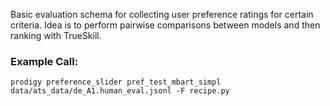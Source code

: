 Basic evaluation schema for collecting user preference ratings for certain criteria.
Idea is to perform pairwise comparisons between models and then ranking with TrueSkill.


### Example Call:
```
prodigy preference_slider pref_test_mbart_simpl data/ats_data/de_A1.human_eval.jsonl -F recipe.py
```
